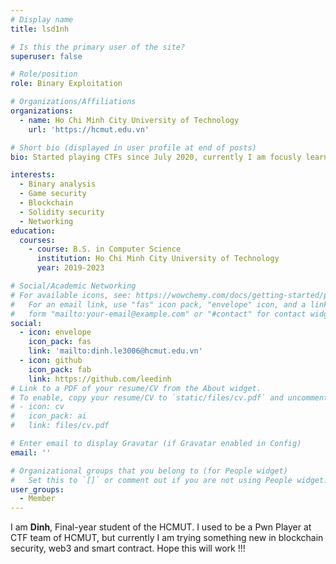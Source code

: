 ```yaml
---
# Display name
title: lsd1nh

# Is this the primary user of the site?
superuser: false

# Role/position
role: Binary Exploitation

# Organizations/Affiliations
organizations:
  - name: Ho Chi Minh City University of Technology
    url: 'https://hcmut.edu.vn'

# Short bio (displayed in user profile at end of posts)
bio: Started playing CTFs since July 2020, currently I am focusly learning in the Web3 security

interests:
  - Binary analysis
  - Game security
  - Blockchain
  - Solidity security
  - Networking
education:
  courses:
    - course: B.S. in Computer Science
      institution: Ho Chi Minh City University of Technology
      year: 2019-2023

# Social/Academic Networking
# For available icons, see: https://wowchemy.com/docs/getting-started/page-builder/#icons
#   For an email link, use "fas" icon pack, "envelope" icon, and a link in the
#   form "mailto:your-email@example.com" or "#contact" for contact widget.
social:
  - icon: envelope
    icon_pack: fas
    link: 'mailto:dinh.le3006@hcmut.edu.vn'
  - icon: github
    icon_pack: fab
    link: https://github.com/leedinh
# Link to a PDF of your resume/CV from the About widget.
# To enable, copy your resume/CV to `static/files/cv.pdf` and uncomment the lines below.
# - icon: cv
#   icon_pack: ai
#   link: files/cv.pdf

# Enter email to display Gravatar (if Gravatar enabled in Config)
email: ''

# Organizational groups that you belong to (for People widget)
#   Set this to `[]` or comment out if you are not using People widget.
user_groups:
  - Member
---
```



I am **Dinh**, Final-year student of the HCMUT. I used to be a Pwn Player at CTF team of HCMUT, but currently I am trying something new in blockchain security, web3 and smart contract. Hope this will work !!!



